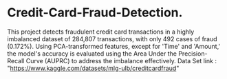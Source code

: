 # Credit-Card-Fraud-Detection.
This project detects fraudulent credit card transactions in a highly imbalanced dataset of 284,807 transactions, with only 492 cases of fraud (0.172%). Using PCA-transformed features, except for 'Time' and 'Amount,' the model's accuracy is evaluated using the Area Under the Precision-Recall Curve (AUPRC) to address the imbalance effectively.
Data Set link : "https://www.kaggle.com/datasets/mlg-ulb/creditcardfraud"
